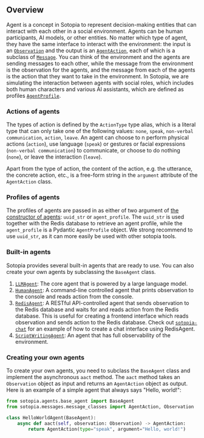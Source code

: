 ## Overview

Agent is a concept in Sotopia to represent decision-making entities that can interact with each other in a social environment. Agents can be human participants, AI models, or other entities.  No matter which type of agent, they have the same interface to interact with the environment: the input is an [`Observation`](/python_API/messages/message_classes#observation) and the output is an [`AgentAction`](/python_API/messages/message_classes#agentaction), each of which is a subclass of [`Message`](/python_API/messages/message_classes#message). You can think of the environment and the agents are sending messages to each other, while the message from the environment is the observation for the agents, and the message from each of the agents is the action that they want to take in the environment. In Sotopia, we are simulating the interaction between agents with social roles, which includes both human characters and various AI assistants, which are defined as profiles [`AgentProfile`](/python_API/database/persistant_profile#agentprofile-class).

### Actions of agents
The types of action is defined by the `ActionType` type alias, which is a literal type that can only take one of the following values: `none`, `speak`, `non-verbal communication`, `action`, `leave`. An agent can choose to n perform physical actions (`action`), use language (`speak`) or gestures or facial expressions (`non-verbal communication`) to communicate, or choose to do nothing (`none`), or leave the interaction (`leave`).

Apart from the type of action, the content of the action, e.g. the utterance, the concrete action, etc., is a free-form string in the `argument` attribute of the `AgentAction` class.

### Profiles of agents
The profiles of agents are passed in as either of two argument of [the constructor of agents](/python_API/agents/base_agent_api_docs#constructor): `uuid_str` or `agent_profile`. The `uuid_str` is used together with the Redis database to retrieve an agent profile, while the `agent_profile` is a Pydantic `AgentProfile` object.
We strong recommend to use `uuid_str`, as it can more easily be used with other sotopia tools.

### Built-in agents
Sotopia provides several built-in agents that are ready to use. You can also create your own agents by subclassing the `BaseAgent` class.

1. [`LLMAgent`](/python_API/agents/llm_agent#llmagent): The core agent that is powered by a large language model.
2. [`HumanAgent`](/python_API/agents/llm_agent#humanagent): A command-line controlled agent that prints observation to the console and reads action from the console.
3. [`RedisAgent`](/python_API/agents/redis_agent): A RESTful API-controlled agent that sends observation to the Redis database and waits for and reads action from the Redis database. This is useful for creating a frontend interface which reads observation and sends action to the Redis database. Check out [`sotopia-chat`](https://github.com/sotopia-lab/sotopia/tree/main/sotopia-chat) for an example of how to create a chat interface using RedisAgent.
3. [`ScriptWritingAgent`](/python_API/agents/llm_agent#scriptwritingagent): An agent that has full observability of the environment.

### Creating your own agents
To create your own agents, you need to subclass the `BaseAgent` class and implement the asynchronous `aact` method. The `aact` method takes an `Observation` object as input and returns an `AgentAction` object as output. Here is an example of a simple agent that always says "Hello, world!":

```python
from sotopia.agents.base_agent import BaseAgent
from sotopia.messages.message_classes import AgentAction, Observation

class HelloWorldAgent(BaseAgent):
    async def aact(self, observation: Observation) -> AgentAction:
        return AgentAction(type="speak", argument="Hello, world!")
```
